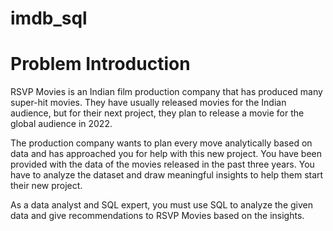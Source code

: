 # imdb_sql

<h1><strong>Problem Introduction</strong></h1>

RSVP Movies is an Indian film production company that has produced many super-hit movies. They have usually released movies for the Indian audience, but for their next project, they plan to release a movie for the global audience in 2022.

The production company wants to plan every move analytically based on data and has approached you for help with this new project. You have been provided with the data of the movies released in the past three years. You have to analyze the dataset and draw meaningful insights to help them start their new project.

As a data analyst and SQL expert, you must use SQL to analyze the given data and give recommendations to RSVP Movies based on the insights.
